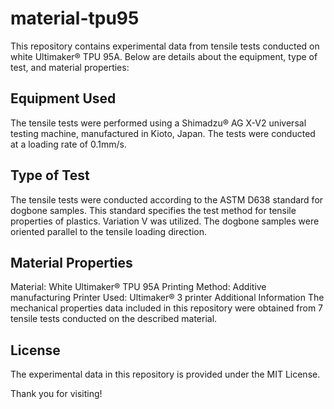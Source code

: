 # material-tpu95

This repository contains experimental data from tensile tests conducted on white Ultimaker® TPU 95A. Below are details about the equipment, type of test, and material properties:

## Equipment Used
The tensile tests were performed using a Shimadzu® AG X-V2 universal testing machine, manufactured in Kioto, Japan. The tests were conducted at a loading rate of 0.1mm/s.

## Type of Test
The tensile tests were conducted according to the ASTM D638 standard for dogbone samples. This standard specifies the test method for tensile properties of plastics. Variation V was utilized.
The dogbone samples were oriented parallel to the tensile loading direction.

## Material Properties
Material: White Ultimaker® TPU 95A
Printing Method: Additive manufacturing
Printer Used: Ultimaker® 3 printer
Additional Information
The mechanical properties data included in this repository were obtained from 7 tensile tests conducted on the described material.

## License
The experimental data in this repository is provided under the MIT License. 

Thank you for visiting!
